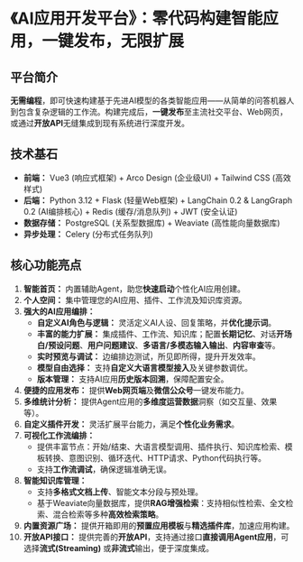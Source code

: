 # **《AI应用开发平台》：零代码构建智能应用，一键发布，无限扩展**

## **平台简介**
**无需编程**，即可快速构建基于先进AI模型的各类智能应用——从简单的问答机器人到包含复杂逻辑的工作流。构建完成后，**一键发布**至主流社交平台、Web网页，或通过**开放API**无缝集成到现有系统进行深度开发。

## **技术基石**
*   **前端：** Vue3 (响应式框架) + Arco Design (企业级UI) + Tailwind CSS (高效样式)
*   **后端：** Python 3.12 + Flask (轻量Web框架) + LangChain 0.2 & LangGraph 0.2 (AI编排核心) + Redis (缓存/消息队列) + JWT (安全认证)
*   **数据存储：** PostgreSQL (关系型数据库) + Weaviate (高性能向量数据库)
*   **异步处理：** Celery (分布式任务队列)

## **核心功能亮点**

1.  **智能首页：** 内置辅助Agent，助您**快速启动**个性化AI应用创建。
2.  **个人空间：** 集中管理您的AI应用、插件、工作流及知识库资源。
3.  **强大的AI应用编排：**
    *   **自定义AI角色与逻辑：** 灵活定义AI人设、回复策略，并**优化提示词**。
    *   **丰富的能力扩展：** 集成插件、工作流、知识库；配置**长期记忆**、对话**开场白/预设问题**、**用户问题建议**、**多语言/多模态输入输出**、**内容审查**等。
    *   **实时预览与调试：** 边编排边测试，所见即所得，提升开发效率。
    *   **模型自由选择：** 支持**自定义大语言模型接入**及关键参数调优。
    *   **版本管理：** 支持AI应用**历史版本回溯**，保障配置安全。
4.  **便捷的应用发布：** 提供**Web网页端**及**微信公众号**一键发布能力。
5.  **多维统计分析：** 提供Agent应用的**多维度运营数据**洞察（如交互量、效果等）。
6.  **自定义插件开发：** 灵活扩展平台能力，满足**个性化业务需求**。
7.  **可视化工作流编排：**
    *   提供丰富节点：开始/结束、大语言模型调用、插件执行、知识库检索、模板转换、意图识别、循环迭代、HTTP请求、Python代码执行等。
    *   支持**工作流调试**，确保逻辑准确无误。
8.  **智能知识库管理：**
    *   支持**多格式文档上传**、智能文本分段与预处理。
    *   基于Weaviate向量数据库，提供**RAG增强检索**：支持相似性检索、全文检索、混合检索等多种**高效检索策略**。
9.  **内置资源广场：** 提供开箱即用的**预置应用模板**与**精选插件库**，加速应用构建。
10. **开放API接口：** 提供完善的**开放API**，支持通过接口**直接调用Agent应用**，可选择**流式(Streaming)** 或**非流式**输出，便于深度集成。
